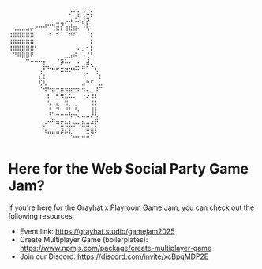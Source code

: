 ```
⠀⠀⠀⠀⠀⠀⠀⠀⠀⠀⠀⠀⠀⠀⠀⣀⠀⢀⣀⠀⠀⠀
⠀⠀⠀⠀⠀⠀⠀⠀⠀⠀⠀⠀⠀⠀⠜⠁⣷⢊⠤⡇⠀⠀
⠀⠀⠀⠀⠀⠀⠀⠀⠀⠀⠀⣀⣀⡠⠴⠨⠼⡜⡝⠀⠀⠀
⠀⢀⣀⣀⣠⡤⠔⠒⠚⠉⢙⣖⡎⢰⣞⣶⠄⠘⢣⠀⠀⠀
⢰⣿⣿⣿⣿⣿⠀⠀⠀⠰⠀⠎⠁⠈⠾⠏⠀⠀⠈⡆⠀⠀
⢸⣿⣿⣿⣿⣿⠀⠀⠀⠀⠀⠀⠀⠀⠀⠀⠀⠀⠀⡇⠀⠀
⢸⣿⣿⣿⣿⣿⠃⠀⠀⠀⠀⠀⠀⠀⠀⠀⢄⡀⠂⡇⠀⠀
⠀⠙⠿⣿⡿⠟⠀⠀⠀⠀⠀⠀⠀⣀⣠⠮⠀⠠⢈⠃⠀⠀
⠀⠀⠀⠀⠉⠒⠒⠒⡆⠀⠀⠈⡽⠥⠄⠀⠄⢀⣼⡀⠀⠀
⠀⠀⠀⠀⠀⠀⠀⢀⠏⠓⠶⠖⣒⣲⡲⠮⠝⠛⠁⠈⢆⠀
⠀⠀⠀⠀⠀⠀⠀⡌⡆⠀⠀⠀⠀⠀⠀⠀⠀⠸⠁⠀⠈⡆
⠀⠀⠀⠀⠀⠀⠀⢏⢇⠀⠀⠀⠀⠀⠀⠀⠀⣠⠓⠋⠀⣀
⠀⠀⠀⠀⠀⠀⠀⠈⢺⠓⢶⢒⣶⣲⣶⡒⠶⠲⣄⣀⡸⠉
⠀⠀⠀⠀⠀⠀⠀⠀⠀⡇⠀⠃⠻⣥⠥⠄⠀⠐⠔⢸⠇⠀
⠀⠀⠀⠀⠀⠀⠀⠀⠀⢣⢠⣄⠀⢻⡀⢀⠀⠀⠀⢸⡇⠀
⠀⠀⠀⠀⠀⠀⠀⠀⠀⢘⡀⠙⠀⠘⡃⠘⠄⠀⠀⢸⡇⠀
⠀⠀⠀⠀⠀⠀⠀⠀⠀⠨⣌⠉⠉⠉⠹⠉⠒⠒⠒⠊⣱⠀
⠀⠀⠀⠀⠀⠀⠀⠀⡔⠉⠉⠻⣫⢗⣣⡶⢶⣷⣶⠞⡏⠀
⠀⠀⠀⠀⠀⠀⠀⠀⠱⣤⣤⣤⡽⡮⣏⠀⠀⠈⣛⢿⠇⠀
⠀⠀⠀⠀⠀⠀⠀⠀⠀⠀⠀⠀⠀⠀⠈⠒⠒⠒⠒⠁⠀⠀
```


# Here for the Web Social Party Game Jam?
If you're here for the [Grayhat](https://www.grayhat.studio/games/) x [Playroom](https://joinplayroom.com) Game Jam, you can check out the following resources:
- Event link: https://grayhat.studio/gamejam2025
- Create Multiplayer Game (boilerplates): https://www.npmjs.com/package/create-multiplayer-game
- Join our Discord: https://discord.com/invite/xcBpqMDP2E
